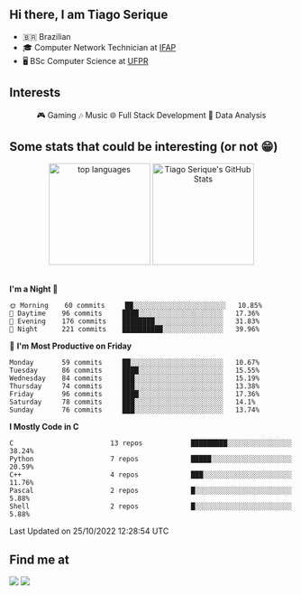 
<h2> Hi there, I am Tiago Serique</h2>

<div>
	<ul>
		<li>🇧🇷 Brazilian</li>
		<li>🎓 Computer Network Technician at <a href="https://www.ifap.edu.br/">IFAP</a></li>
		<li>🖥️ BSc Computer Science at <a href="https://www.ufpr.br/portalufpr/">UFPR</a></li>
	</ul>
</div>


<h2>Interests</h2>

<div align="center">
	🎮 Gaming 🎶 Music 🌐 Full Stack Development 🎲 Data Analysis
</div>


<h2>Some stats that could be interesting (or not 😁)</h2>

<div align="center">
	<img height="180em" src="https://github-readme-stats.vercel.app/api/top-langs/?layout=compact&theme=tokyonight&username=tiagoserique&langs_count=10&hide=makefile&exclude_repo=vim-mods" alt="top languages">
	<img height="180em" src="https://github-readme-stats.vercel.app/api?username=tiagoserique&count_private=true&show_icons=true&theme=tokyonight&include_all_commits=true" alt="Tiago Serique's GitHub Stats">
</div> 

<br>

<!--START_SECTION:waka-->
**I'm a Night 🦉** 

```text
🌞 Morning    60 commits     ██░░░░░░░░░░░░░░░░░░░░░░░   10.85% 
🌆 Daytime    96 commits     ████░░░░░░░░░░░░░░░░░░░░░   17.36% 
🌃 Evening    176 commits    ████████░░░░░░░░░░░░░░░░░   31.83% 
🌙 Night      221 commits    ██████████░░░░░░░░░░░░░░░   39.96%

```
📅 **I'm Most Productive on Friday** 

```text
Monday       59 commits     ██░░░░░░░░░░░░░░░░░░░░░░░   10.67% 
Tuesday      86 commits     ████░░░░░░░░░░░░░░░░░░░░░   15.55% 
Wednesday    84 commits     ███░░░░░░░░░░░░░░░░░░░░░░   15.19% 
Thursday     74 commits     ███░░░░░░░░░░░░░░░░░░░░░░   13.38% 
Friday       96 commits     ████░░░░░░░░░░░░░░░░░░░░░   17.36% 
Saturday     78 commits     ███░░░░░░░░░░░░░░░░░░░░░░   14.1% 
Sunday       76 commits     ███░░░░░░░░░░░░░░░░░░░░░░   13.74%

```


**I Mostly Code in C** 

```text
C                        13 repos            █████████░░░░░░░░░░░░░░░░   38.24% 
Python                   7 repos             █████░░░░░░░░░░░░░░░░░░░░   20.59% 
C++                      4 repos             ███░░░░░░░░░░░░░░░░░░░░░░   11.76% 
Pascal                   2 repos             █░░░░░░░░░░░░░░░░░░░░░░░░   5.88% 
Shell                    2 repos             █░░░░░░░░░░░░░░░░░░░░░░░░   5.88%

```



 Last Updated on 25/10/2022 12:28:54 UTC
<!--END_SECTION:waka-->



<h2>Find me at</h2>

<div>
	<a href="https://www.linkedin.com/in/tiago-serique"><img src="https://img.shields.io/badge/LinkedIn-0077B5?style=for-the-badge&logo=linkedin&logoColor=white"></a>
	<a href="https://www.instagram.com/tecseit/"><img src="https://img.shields.io/badge/Instagram-E4405F?style=for-the-badge&logo=instagram&logoColor=white"></a>
</div>
